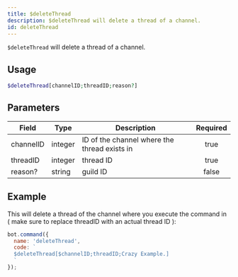 ```yaml
---
title: $deleteThread 
description: $deleteThread will delete a thread of a channel.
id: deleteThread
---
```


`$deleteThread` will delete a thread of a channel.

## Usage

```php
$deleteThread[channelID;threadID;reason?]
```

## Parameters 


| Field     | Type    | Description                                  | Required |
| --------- | ------- | -------------------------------------------- |:--------:|
| channelID | integer | ID of the channel where the thread exists in |    true   |
| threadID  | integer | thread ID                                    |    true   |
| reason?   | string  | guild ID                                     |    false    |


## Example

This will delete a thread of the channel where you execute the command in ( make sure to replace threadID with an actual thread ID ):

```javascript
bot.command({
  name: 'deleteThread',
  code: `
  $deleteThread[$channelID;threadID;Crazy Example.]
  `
});
```